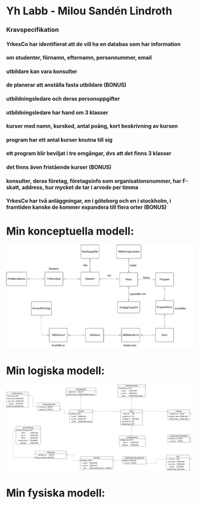 # Yh Labb - Milou Sandén Lindroth

### Kravspecifikation
#### YrkesCo har identifierat att de vill ha en databas som har information
#### om studenter, förnamn, efternamn, personnummer, email
#### utbildare kan vara konsulter
#### de planerar att anställa fasta utbildare (BONUS)
#### utbildningsledare och deras personuppgifter
#### utbildningsledare har hand om 3 klasser
#### kurser med namn, kurskod, antal poäng, kort beskrivning av kursen
#### program har ett antal kurser knutna till sig
#### ett program blir beviljat i tre omgångar, dvs att det finns 3 klasser
#### det finns även fristående kurser (BONUS)
#### konsulter, deras företag, företagsinfo som organisationsnummer, har F-skatt, address, hur mycket de tar i arvode per timma
#### YrkesCo har två anläggningar, en i göteborg och en i stockholm, i framtiden kanske de kommer expandera till flera orter (BONUS)

# Min konceptuella modell:

<img src="../yh_labb/assets/Conceptualdiagram.png" width="600">

# Min logiska modell:

<img src="../yh_labb/assets/Logicaldiagram.png" width="500">

# Min fysiska modell:



